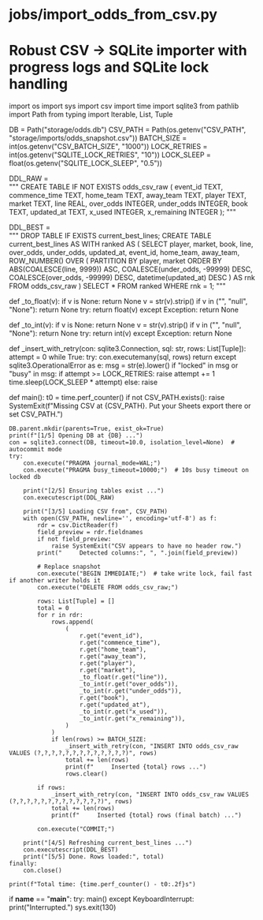 # jobs/import_odds_from_csv.py
# Robust CSV -> SQLite importer with progress logs and SQLite lock handling
import os
import sys
import csv
import time
import sqlite3
from pathlib import Path
from typing import Iterable, List, Tuple

DB = Path("storage/odds.db")
CSV_PATH = Path(os.getenv("CSV_PATH", "storage/imports/odds_snapshot.csv"))
BATCH_SIZE = int(os.getenv("CSV_BATCH_SIZE", "1000"))
LOCK_RETRIES = int(os.getenv("SQLITE_LOCK_RETRIES", "10"))
LOCK_SLEEP = float(os.getenv("SQLITE_LOCK_SLEEP", "0.5"))

DDL_RAW = \
"""
CREATE TABLE IF NOT EXISTS odds_csv_raw (
  event_id TEXT,
  commence_time TEXT,
  home_team TEXT,
  away_team TEXT,
  player TEXT,
  market TEXT,
  line REAL,
  over_odds INTEGER,
  under_odds INTEGER,
  book TEXT,
  updated_at TEXT,
  x_used INTEGER,
  x_remaining INTEGER
);
"""

DDL_BEST = \
"""
DROP TABLE IF EXISTS current_best_lines;
CREATE TABLE current_best_lines AS
WITH ranked AS (
  SELECT
    player, market, book, line, over_odds, under_odds, updated_at, event_id, home_team, away_team,
    ROW_NUMBER() OVER (
      PARTITION BY player, market
      ORDER BY ABS(COALESCE(line, 9999)) ASC,
               COALESCE(under_odds, -99999) DESC,
               COALESCE(over_odds, -99999) DESC,
               datetime(updated_at) DESC
    ) AS rnk
  FROM odds_csv_raw
)
SELECT * FROM ranked WHERE rnk = 1;
"""


def _to_float(v):
    if v is None:
        return None
    v = str(v).strip()
    if v in ("", "null", "None"):
        return None
    try:
        return float(v)
    except Exception:
        return None


def _to_int(v):
    if v is None:
        return None
    v = str(v).strip()
    if v in ("", "null", "None"):
        return None
    try:
        return int(v)
    except Exception:
        return None


def _insert_with_retry(con: sqlite3.Connection, sql: str, rows: List[Tuple]):
    attempt = 0
    while True:
        try:
            con.executemany(sql, rows)
            return
        except sqlite3.OperationalError as e:
            msg = str(e).lower()
            if "locked" in msg or "busy" in msg:
                if attempt >= LOCK_RETRIES:
                    raise
                attempt += 1
                time.sleep(LOCK_SLEEP * attempt)
            else:
                raise


def main():
    t0 = time.perf_counter()
    if not CSV_PATH.exists():
        raise SystemExit(f"Missing CSV at {CSV_PATH}. Put your Sheets export there or set CSV_PATH.")

    DB.parent.mkdir(parents=True, exist_ok=True)
    print(f"[1/5] Opening DB at {DB} ...")
    con = sqlite3.connect(DB, timeout=10.0, isolation_level=None)  # autocommit mode
    try:
        con.execute("PRAGMA journal_mode=WAL;")
        con.execute("PRAGMA busy_timeout=10000;")  # 10s busy timeout on locked db

        print("[2/5] Ensuring tables exist ...")
        con.executescript(DDL_RAW)

        print("[3/5] Loading CSV from", CSV_PATH)
        with open(CSV_PATH, newline='', encoding='utf-8') as f:
            rdr = csv.DictReader(f)
            field_preview = rdr.fieldnames
            if not field_preview:
                raise SystemExit("CSV appears to have no header row.")
            print("     Detected columns:", ", ".join(field_preview))

            # Replace snapshot
            con.execute("BEGIN IMMEDIATE;")  # take write lock, fail fast if another writer holds it
            con.execute("DELETE FROM odds_csv_raw;")

            rows: List[Tuple] = []
            total = 0
            for r in rdr:
                rows.append(
                    (
                        r.get("event_id"),
                        r.get("commence_time"),
                        r.get("home_team"),
                        r.get("away_team"),
                        r.get("player"),
                        r.get("market"),
                        _to_float(r.get("line")),
                        _to_int(r.get("over_odds")),
                        _to_int(r.get("under_odds")),
                        r.get("book"),
                        r.get("updated_at"),
                        _to_int(r.get("x_used")),
                        _to_int(r.get("x_remaining")),
                    )
                )
                if len(rows) >= BATCH_SIZE:
                    _insert_with_retry(con, "INSERT INTO odds_csv_raw VALUES (?,?,?,?,?,?,?,?,?,?,?,?,?)", rows)
                    total += len(rows)
                    print(f"     Inserted {total} rows ...")
                    rows.clear()

            if rows:
                _insert_with_retry(con, "INSERT INTO odds_csv_raw VALUES (?,?,?,?,?,?,?,?,?,?,?,?,?)", rows)
                total += len(rows)
                print(f"     Inserted {total} rows (final batch) ...")

            con.execute("COMMIT;")

        print("[4/5] Refreshing current_best_lines ...")
        con.executescript(DDL_BEST)
        print("[5/5] Done. Rows loaded:", total)
    finally:
        con.close()

    print(f"Total time: {time.perf_counter() - t0:.2f}s")


if __name__ == "__main__":
    try:
        main()
    except KeyboardInterrupt:
        print("Interrupted.")
        sys.exit(130)
